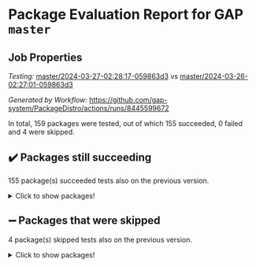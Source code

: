 # Package Evaluation Report for GAP `master`

## Job Properties

*Testing:* [master/2024-03-27-02:28:17-059863d3](https://github.com/gap-system/PackageDistro/blob/data/reports/master/2024-03-27-02:28:17-059863d3) vs [master/2024-03-26-02:27:01-059863d3](https://github.com/gap-system/PackageDistro/blob/data/reports/master/2024-03-26-02:27:01-059863d3)

*Generated by Workflow:* https://github.com/gap-system/PackageDistro/actions/runs/8445599672

In total, 159 packages were tested, out of which 155 succeeded, 0 failed and 4 were skipped.

## :heavy_check_mark: Packages still succeeding

155 package(s) succeeded tests also on the previous version.
<details><summary>Click to show packages!</summary>

- 4ti2interface 2023.02-04 [(success)](https://github.com/gap-system/PackageDistro/actions/runs/8445599672/job/23133256262)
- ace 5.6.2 [(success)](https://github.com/gap-system/PackageDistro/actions/runs/8445599672/job/23133258316)
- aclib 1.3.2 [(success)](https://github.com/gap-system/PackageDistro/actions/runs/8445599672/job/23133258915)
- agt 0.3.1 [(success)](https://github.com/gap-system/PackageDistro/actions/runs/8445599672/job/23133259512)
- alnuth 3.2.1 [(success)](https://github.com/gap-system/PackageDistro/actions/runs/8445599672/job/23133259832)
- anupq 3.3.0 [(success)](https://github.com/gap-system/PackageDistro/actions/runs/8445599672/job/23133261263)
- atlasrep 2.1.8 [(success)](https://github.com/gap-system/PackageDistro/actions/runs/8445599672/job/23133262084)
- autodoc 2023.06.19 [(success)](https://github.com/gap-system/PackageDistro/actions/runs/8445599672/job/23133262250)
- automata 1.15 [(success)](https://github.com/gap-system/PackageDistro/actions/runs/8445599672/job/23133262416)
- automgrp 1.3.2 [(success)](https://github.com/gap-system/PackageDistro/actions/runs/8445599672/job/23133262556)
- autpgrp 1.11 [(success)](https://github.com/gap-system/PackageDistro/actions/runs/8445599672/job/23133262684)
- cap 2024.03-03 [(success)](https://github.com/gap-system/PackageDistro/actions/runs/8445599672/job/23133262835)
- caratinterface 2.3.6 [(success)](https://github.com/gap-system/PackageDistro/actions/runs/8445599672/job/23133262959)
- cddinterface 2022.11.01 [(success)](https://github.com/gap-system/PackageDistro/actions/runs/8445599672/job/23133263079)
- circle 1.6.6 [(success)](https://github.com/gap-system/PackageDistro/actions/runs/8445599672/job/23133263198)
- classicpres 1.22 [(success)](https://github.com/gap-system/PackageDistro/actions/runs/8445599672/job/23133263327)
- cohomolo 1.6.11 [(success)](https://github.com/gap-system/PackageDistro/actions/runs/8445599672/job/23133263455)
- congruence 1.2.6 [(success)](https://github.com/gap-system/PackageDistro/actions/runs/8445599672/job/23133263585)
- corelg 1.56 [(success)](https://github.com/gap-system/PackageDistro/actions/runs/8445599672/job/23133263749)
- crime 1.6 [(success)](https://github.com/gap-system/PackageDistro/actions/runs/8445599672/job/23133263878)
- crisp 1.4.6 [(success)](https://github.com/gap-system/PackageDistro/actions/runs/8445599672/job/23133264029)
- crypting 0.10.4 [(success)](https://github.com/gap-system/PackageDistro/actions/runs/8445599672/job/23133264155)
- cryst 4.1.27 [(success)](https://github.com/gap-system/PackageDistro/actions/runs/8445599672/job/23133264283)
- crystcat 1.1.10 [(success)](https://github.com/gap-system/PackageDistro/actions/runs/8445599672/job/23133264398)
- ctbllib 1.3.9 [(success)](https://github.com/gap-system/PackageDistro/actions/runs/8445599672/job/23133264538)
- cubefree 1.19 [(success)](https://github.com/gap-system/PackageDistro/actions/runs/8445599672/job/23133264663)
- curlinterface 2.3.2 [(success)](https://github.com/gap-system/PackageDistro/actions/runs/8445599672/job/23133264793)
- cvec 2.8.1 [(success)](https://github.com/gap-system/PackageDistro/actions/runs/8445599672/job/23133264946)
- datastructures 0.3.0 [(success)](https://github.com/gap-system/PackageDistro/actions/runs/8445599672/job/23133265068)
- deepthought 1.0.6 [(success)](https://github.com/gap-system/PackageDistro/actions/runs/8445599672/job/23133265219)
- design 1.8 [(success)](https://github.com/gap-system/PackageDistro/actions/runs/8445599672/job/23133265373)
- difsets 2.3.1 [(success)](https://github.com/gap-system/PackageDistro/actions/runs/8445599672/job/23133265537)
- digraphs 1.7.1 [(success)](https://github.com/gap-system/PackageDistro/actions/runs/8445599672/job/23133265662)
- edim 1.3.8 [(success)](https://github.com/gap-system/PackageDistro/actions/runs/8445599672/job/23133265818)
- example 4.3.4 [(success)](https://github.com/gap-system/PackageDistro/actions/runs/8445599672/job/23133265961)
- examplesforhomalg 2023.10-01 [(success)](https://github.com/gap-system/PackageDistro/actions/runs/8445599672/job/23133266109)
- factint 1.6.3 [(success)](https://github.com/gap-system/PackageDistro/actions/runs/8445599672/job/23133266238)
- ferret 1.0.10 [(success)](https://github.com/gap-system/PackageDistro/actions/runs/8445599672/job/23133266363)
- fga 1.5.0 [(success)](https://github.com/gap-system/PackageDistro/actions/runs/8445599672/job/23133266490)
- fining 1.5.6 [(success)](https://github.com/gap-system/PackageDistro/actions/runs/8445599672/job/23133266616)
- float 1.0.4 [(success)](https://github.com/gap-system/PackageDistro/actions/runs/8445599672/job/23133266745)
- format 1.4.4 [(success)](https://github.com/gap-system/PackageDistro/actions/runs/8445599672/job/23133266890)
- forms 1.2.9 [(success)](https://github.com/gap-system/PackageDistro/actions/runs/8445599672/job/23133267065)
- fplsa 1.2.6 [(success)](https://github.com/gap-system/PackageDistro/actions/runs/8445599672/job/23133267220)
- fr 2.4.13 [(success)](https://github.com/gap-system/PackageDistro/actions/runs/8445599672/job/23133267367)
- francy 2.0.3 [(success)](https://github.com/gap-system/PackageDistro/actions/runs/8445599672/job/23133267535)
- fwtree 1.3 [(success)](https://github.com/gap-system/PackageDistro/actions/runs/8445599672/job/23133267711)
- gapdoc 1.6.7 [(success)](https://github.com/gap-system/PackageDistro/actions/runs/8445599672/job/23133267848)
- gauss 2023.02-04 [(success)](https://github.com/gap-system/PackageDistro/actions/runs/8445599672/job/23133267999)
- gaussforhomalg 2023.11-01 [(success)](https://github.com/gap-system/PackageDistro/actions/runs/8445599672/job/23133268125)
- gbnp 1.0.5 [(success)](https://github.com/gap-system/PackageDistro/actions/runs/8445599672/job/23133268241)
- generalizedmorphismsforcap 2024.01-01 [(success)](https://github.com/gap-system/PackageDistro/actions/runs/8445599672/job/23133268367)
- genss 1.6.8 [(success)](https://github.com/gap-system/PackageDistro/actions/runs/8445599672/job/23133268491)
- gradedmodules 2024.01-01 [(success)](https://github.com/gap-system/PackageDistro/actions/runs/8445599672/job/23133268640)
- gradedringforhomalg 2023.08-01 [(success)](https://github.com/gap-system/PackageDistro/actions/runs/8445599672/job/23133268793)
- grape 4.9.0 [(success)](https://github.com/gap-system/PackageDistro/actions/runs/8445599672/job/23133268920)
- groupoids 1.74 [(success)](https://github.com/gap-system/PackageDistro/actions/runs/8445599672/job/23133269057)
- grpconst 2.6.5 [(success)](https://github.com/gap-system/PackageDistro/actions/runs/8445599672/job/23133269171)
- guarana 0.96.3 [(success)](https://github.com/gap-system/PackageDistro/actions/runs/8445599672/job/23133269285)
- guava 3.19 [(success)](https://github.com/gap-system/PackageDistro/actions/runs/8445599672/job/23133269408)
- hap 1.62 [(success)](https://github.com/gap-system/PackageDistro/actions/runs/8445599672/job/23133269552)
- hapcryst 0.1.15 [(success)](https://github.com/gap-system/PackageDistro/actions/runs/8445599672/job/23133269686)
- hecke 1.5.3 [(success)](https://github.com/gap-system/PackageDistro/actions/runs/8445599672/job/23133269831)
- help 4.0 [(success)](https://github.com/gap-system/PackageDistro/actions/runs/8445599672/job/23133269959)
- homalg 2024.01-01 [(success)](https://github.com/gap-system/PackageDistro/actions/runs/8445599672/job/23133270094)
- homalgtocas 2023.11-01 [(success)](https://github.com/gap-system/PackageDistro/actions/runs/8445599672/job/23133270215)
- idrel 2.46 [(success)](https://github.com/gap-system/PackageDistro/actions/runs/8445599672/job/23133270364)
- images 1.3.2 [(success)](https://github.com/gap-system/PackageDistro/actions/runs/8445599672/job/23133270517)
- intpic 0.3.0 [(success)](https://github.com/gap-system/PackageDistro/actions/runs/8445599672/job/23133270662)
- io 4.8.2 [(success)](https://github.com/gap-system/PackageDistro/actions/runs/8445599672/job/23133270813)
- io_forhomalg 2023.02-04 [(success)](https://github.com/gap-system/PackageDistro/actions/runs/8445599672/job/23133270969)
- irredsol 1.4.4 [(success)](https://github.com/gap-system/PackageDistro/actions/runs/8445599672/job/23133271107)
- json 2.2.0 [(success)](https://github.com/gap-system/PackageDistro/actions/runs/8445599672/job/23133271268)
- jupyterkernel 1.5.0 [(success)](https://github.com/gap-system/PackageDistro/actions/runs/8445599672/job/23133271431)
- jupyterviz 1.5.6 [(success)](https://github.com/gap-system/PackageDistro/actions/runs/8445599672/job/23133271601)
- kan 1.37 [(success)](https://github.com/gap-system/PackageDistro/actions/runs/8445599672/job/23133271754)
- kbmag 1.5.11 [(success)](https://github.com/gap-system/PackageDistro/actions/runs/8445599672/job/23133271902)
- laguna 3.9.6 [(success)](https://github.com/gap-system/PackageDistro/actions/runs/8445599672/job/23133272075)
- liealgdb 2.2.1 [(success)](https://github.com/gap-system/PackageDistro/actions/runs/8445599672/job/23133272230)
- liepring 2.8 [(success)](https://github.com/gap-system/PackageDistro/actions/runs/8445599672/job/23133272385)
- liering 2.4.2 [(success)](https://github.com/gap-system/PackageDistro/actions/runs/8445599672/job/23133272521)
- linearalgebraforcap 2024.02-02 [(success)](https://github.com/gap-system/PackageDistro/actions/runs/8445599672/job/23133272678)
- lins 0.9 [(success)](https://github.com/gap-system/PackageDistro/actions/runs/8445599672/job/23133272826)
- localizeringforhomalg 2023.10-01 [(success)](https://github.com/gap-system/PackageDistro/actions/runs/8445599672/job/23133272990)
- loops 3.4.3 [(success)](https://github.com/gap-system/PackageDistro/actions/runs/8445599672/job/23133273189)
- lpres 1.0.3 [(success)](https://github.com/gap-system/PackageDistro/actions/runs/8445599672/job/23133273371)
- majoranaalgebras 1.5.1 [(success)](https://github.com/gap-system/PackageDistro/actions/runs/8445599672/job/23133273547)
- mapclass 1.4.6 [(success)](https://github.com/gap-system/PackageDistro/actions/runs/8445599672/job/23133273775)
- matgrp 0.70 [(success)](https://github.com/gap-system/PackageDistro/actions/runs/8445599672/job/23133273942)
- matricesforhomalg 2024.02-01 [(success)](https://github.com/gap-system/PackageDistro/actions/runs/8445599672/job/23133274093)
- modisom 2.5.4 [(success)](https://github.com/gap-system/PackageDistro/actions/runs/8445599672/job/23133274245)
- modulepresentationsforcap 2024.01-04 [(success)](https://github.com/gap-system/PackageDistro/actions/runs/8445599672/job/23133274379)
- modules 2024.01-01 [(success)](https://github.com/gap-system/PackageDistro/actions/runs/8445599672/job/23133274521)
- monoidalcategories 2024.02-04 [(success)](https://github.com/gap-system/PackageDistro/actions/runs/8445599672/job/23133274673)
- nconvex 2022.09-01 [(success)](https://github.com/gap-system/PackageDistro/actions/runs/8445599672/job/23133274844)
- nilmat 1.4.2 [(success)](https://github.com/gap-system/PackageDistro/actions/runs/8445599672/job/23133275027)
- nock 1.5 [(success)](https://github.com/gap-system/PackageDistro/actions/runs/8445599672/job/23133275188)
- normalizinterface 1.3.6 [(success)](https://github.com/gap-system/PackageDistro/actions/runs/8445599672/job/23133275354)
- nq 2.5.11 [(success)](https://github.com/gap-system/PackageDistro/actions/runs/8445599672/job/23133275543)
- numericalsgps 1.3.1 [(success)](https://github.com/gap-system/PackageDistro/actions/runs/8445599672/job/23133275699)
- openmath 11.5.3 [(success)](https://github.com/gap-system/PackageDistro/actions/runs/8445599672/job/23133275853)
- orb 4.9.0 [(success)](https://github.com/gap-system/PackageDistro/actions/runs/8445599672/job/23133275972)
- packagemanager 1.4.3 [(success)](https://github.com/gap-system/PackageDistro/actions/runs/8445599672/job/23133276105)
- patternclass 2.4.3 [(success)](https://github.com/gap-system/PackageDistro/actions/runs/8445599672/job/23133276222)
- permut 2.0.5 [(success)](https://github.com/gap-system/PackageDistro/actions/runs/8445599672/job/23133276356)
- polenta 1.3.10 [(success)](https://github.com/gap-system/PackageDistro/actions/runs/8445599672/job/23133276480)
- polymaking 0.8.7 [(success)](https://github.com/gap-system/PackageDistro/actions/runs/8445599672/job/23133276599)
- primgrp 3.4.4 [(success)](https://github.com/gap-system/PackageDistro/actions/runs/8445599672/job/23133276716)
- profiling 2.5.4 [(success)](https://github.com/gap-system/PackageDistro/actions/runs/8445599672/job/23133276838)
- qdistrnd 0.9.4 [(success)](https://github.com/gap-system/PackageDistro/actions/runs/8445599672/job/23133276958)
- qpa 1.35 [(success)](https://github.com/gap-system/PackageDistro/actions/runs/8445599672/job/23133277080)
- quagroup 1.8.4 [(success)](https://github.com/gap-system/PackageDistro/actions/runs/8445599672/job/23133277199)
- radiroot 2.9 [(success)](https://github.com/gap-system/PackageDistro/actions/runs/8445599672/job/23133277338)
- rcwa 4.7.1 [(success)](https://github.com/gap-system/PackageDistro/actions/runs/8445599672/job/23133277486)
- rds 1.8 [(success)](https://github.com/gap-system/PackageDistro/actions/runs/8445599672/job/23133277594)
- recog 1.4.2 [(success)](https://github.com/gap-system/PackageDistro/actions/runs/8445599672/job/23133277701)
- repndecomp 1.3.0 [(success)](https://github.com/gap-system/PackageDistro/actions/runs/8445599672/job/23133277808)
- repsn 3.1.2 [(success)](https://github.com/gap-system/PackageDistro/actions/runs/8445599672/job/23133277918)
- resclasses 4.7.3 [(success)](https://github.com/gap-system/PackageDistro/actions/runs/8445599672/job/23133278049)
- ringsforhomalg 2023.11-02 [(success)](https://github.com/gap-system/PackageDistro/actions/runs/8445599672/job/23133278163)
- sco 2023.08-01 [(success)](https://github.com/gap-system/PackageDistro/actions/runs/8445599672/job/23133278302)
- scscp 2.4.2 [(success)](https://github.com/gap-system/PackageDistro/actions/runs/8445599672/job/23133278417)
- semigroups 5.3.7 [(success)](https://github.com/gap-system/PackageDistro/actions/runs/8445599672/job/23133278548)
- sglppow 2.4 [(success)](https://github.com/gap-system/PackageDistro/actions/runs/8445599672/job/23133278692)
- sgpviz 0.999.5 [(success)](https://github.com/gap-system/PackageDistro/actions/runs/8445599672/job/23133278835)
- simpcomp 2.1.14 [(success)](https://github.com/gap-system/PackageDistro/actions/runs/8445599672/job/23133278994)
- singular 2023.02.09 [(success)](https://github.com/gap-system/PackageDistro/actions/runs/8445599672/job/23133279141)
- sl2reps 1.1 [(success)](https://github.com/gap-system/PackageDistro/actions/runs/8445599672/job/23133279276)
- sla 1.5.3 [(success)](https://github.com/gap-system/PackageDistro/actions/runs/8445599672/job/23133279395)
- smallgrp 1.5.3 [(success)](https://github.com/gap-system/PackageDistro/actions/runs/8445599672/job/23133279508)
- smallsemi 0.6.13 [(success)](https://github.com/gap-system/PackageDistro/actions/runs/8445599672/job/23133279626)
- sonata 2.9.6 [(success)](https://github.com/gap-system/PackageDistro/actions/runs/8445599672/job/23133279758)
- sophus 1.27 [(success)](https://github.com/gap-system/PackageDistro/actions/runs/8445599672/job/23133279871)
- sotgrps 1.2 [(success)](https://github.com/gap-system/PackageDistro/actions/runs/8445599672/job/23133279992)
- spinsym 1.5.2 [(success)](https://github.com/gap-system/PackageDistro/actions/runs/8445599672/job/23133280101)
- standardff 1.0 [(success)](https://github.com/gap-system/PackageDistro/actions/runs/8445599672/job/23133280227)
- symbcompcc 1.3.2 [(success)](https://github.com/gap-system/PackageDistro/actions/runs/8445599672/job/23133280378)
- thelma 1.3 [(success)](https://github.com/gap-system/PackageDistro/actions/runs/8445599672/job/23133280494)
- tomlib 1.2.11 [(success)](https://github.com/gap-system/PackageDistro/actions/runs/8445599672/job/23133280657)
- toolsforhomalg 2023.11-01 [(success)](https://github.com/gap-system/PackageDistro/actions/runs/8445599672/job/23133280801)
- toric 1.9.5 [(success)](https://github.com/gap-system/PackageDistro/actions/runs/8445599672/job/23133280929)
- toricvarieties 2022.07.13 [(success)](https://github.com/gap-system/PackageDistro/actions/runs/8445599672/job/23133281044)
- transgrp 3.6.5 [(success)](https://github.com/gap-system/PackageDistro/actions/runs/8445599672/job/23133281187)
- typeset 1.2.2 [(success)](https://github.com/gap-system/PackageDistro/actions/runs/8445599672/job/23133281326)
- ugaly 4.1.3 [(success)](https://github.com/gap-system/PackageDistro/actions/runs/8445599672/job/23133281464)
- unipot 1.5 [(success)](https://github.com/gap-system/PackageDistro/actions/runs/8445599672/job/23133281593)
- unitlib 4.2.0 [(success)](https://github.com/gap-system/PackageDistro/actions/runs/8445599672/job/23133281767)
- utils 0.85 [(success)](https://github.com/gap-system/PackageDistro/actions/runs/8445599672/job/23133281922)
- uuid 0.7 [(success)](https://github.com/gap-system/PackageDistro/actions/runs/8445599672/job/23133282241)
- walrus 0.9991 [(success)](https://github.com/gap-system/PackageDistro/actions/runs/8445599672/job/23133282368)
- wedderga 4.10.5 [(success)](https://github.com/gap-system/PackageDistro/actions/runs/8445599672/job/23133282527)
- xmod 2.92 [(success)](https://github.com/gap-system/PackageDistro/actions/runs/8445599672/job/23133282619)
- xmodalg 1.23 [(success)](https://github.com/gap-system/PackageDistro/actions/runs/8445599672/job/23133282740)
- yangbaxter 0.10.3 [(success)](https://github.com/gap-system/PackageDistro/actions/runs/8445599672/job/23133282902)
- zeromqinterface 0.14 [(success)](https://github.com/gap-system/PackageDistro/actions/runs/8445599672/job/23133283048)
</details>

## :heavy_minus_sign: Packages that were skipped

4 package(s) skipped tests also on the previous version.
<details><summary>Click to show packages!</summary>

- browse 1.8.21 [(skipped)](https://github.com/gap-system/PackageDistro/actions/runs/8445599672/job/23133042658)
- itc 1.5.1 [(skipped)](https://github.com/gap-system/PackageDistro/actions/runs/8445599672/job/23133042658)
- polycyclic 2.16 [(skipped)](https://github.com/gap-system/PackageDistro/actions/runs/8445599672/job/23133042658)
- xgap 4.32 [(skipped)](https://github.com/gap-system/PackageDistro/actions/runs/8445599672/job/23133042658)
</details>

